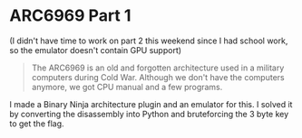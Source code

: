 # ARC6969 Part 1

(I didn't have time to work on part 2 this weekend since I had school work, so the emulator doesn't contain GPU support)

> The ARC6969 is an old and forgotten architecture used in a military computers during Cold War. Although we don't have the computers anymore, we got CPU manual and a few programs.

I made a Binary Ninja architecture plugin and an emulator for this. I solved it by converting the disassembly into Python and bruteforcing the 3 byte key to get the flag.

